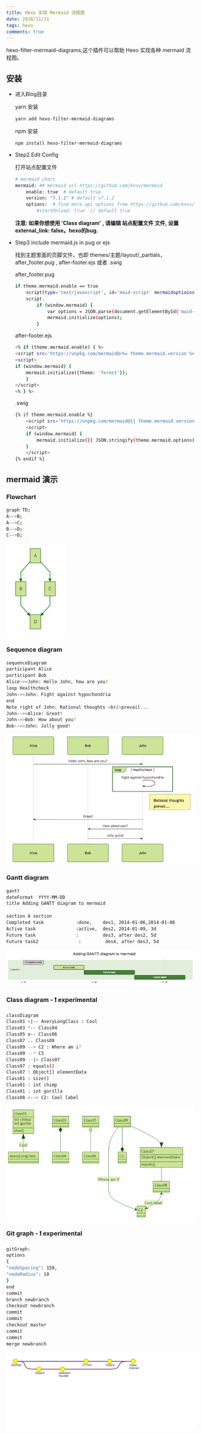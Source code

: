 ```yaml
---
title: Hexo 实现 Mermaid 流程图
date: 2018/11/11
tags: hexo
comments: true
---
```


hexo-filter-mermaid-diagrams,这个插件可以帮助 Hexo 实现各种 mermaid 流程图。
<!--more-->

## 安装

* 进入Blog目录

    yarn 安装

    ```bash
    yarn add hexo-filter-mermaid-diagrams
    ```

    npm 安装

    ```bash
    npm install hexo-filter-mermaid-diagrams
    ```

* Step2 Edit Config

    打开站点配置文件

    ```bash
    # mermaid chart
    mermaid: ## mermaid url https://github.com/knsv/mermaid
        enable: true  # default true
        version: "7.1.2" # default v7.1.2
        options:  # find more api options from https://github.com/knsv/mermaid/blob/master/src/mermaidAPI.js
            #startOnload: true  // default true
    ```

    **注意: 如果你想使用 'Class diagram' , 请编辑 **站点配置文件** 文件, 设置 external_link: false。hexo的bug.**

* Step3 include mermaid.js in pug or ejs

    找到主题里面的页脚文件，也即 themes/主题/layout/_partials， after_footer.pug , after-footer.ejs 或者 .swig

    after_footer.pug

    ```bash
    if theme.mermaid.enable == true
        script(type='text/javascript', id='maid-script' mermaidoptioins=theme.mermaid.options src='https://unpkg.com/mermaid@'+ theme.mermaid.version + '/dist/mermaid.min.js' + '?v=' + theme.version)
        script.
            if (window.mermaid) {
                var options = JSON.parse(document.getElementById('maid-script').getAttribute('mermaidoptioins'));
                mermaid.initialize(options);
            }
    ```

    after-footer.ejs

    ```bash
    <% if (theme.mermaid.enable) { %>
    <script src='https://unpkg.com/mermaid@<%= theme.mermaid.version %>/dist/mermaid.min.js'></script>
    <script>
    if (window.mermaid) {
        mermaid.initialize({theme: 'forest'});
        }
    </script>
    <% } %>
    ```

    .swig

    ```bash
    {% if theme.mermaid.enable %}
        <script src='https://unpkg.com/mermaid@{{ theme.mermaid.version }}/dist/mermaid.min.js'></script>
        <script>
        if (window.mermaid) {
            mermaid.initialize({{ JSON.stringify(theme.mermaid.options) }});
        }
        </script>
    {% endif %}
    ```

## mermaid 演示

### Flowchart

```bash
graph TD;
A-->B;
A-->C;
B-->D;
C-->D;
```

![1](https://raw.githubusercontent.com/skybrim/AllImages/master/flow.png)

### Sequence diagram

```bash
sequenceDiagram
participant Alice
participant Bob
Alice->>John: Hello John, how are you?
loop Healthcheck
John->>John: Fight against hypochondria
end
Note right of John: Rational thoughts <br/>prevail...
John-->>Alice: Great!
John->>Bob: How about you?
Bob-->>John: Jolly good!
```

![2](https://raw.githubusercontent.com/skybrim/AllImages/master/sequence.png)

### Gantt diagram

```bash
gantt
dateFormat  YYYY-MM-DD
title Adding GANTT diagram to mermaid

section A section
Completed task            :done,    des1, 2014-01-06,2014-01-08
Active task               :active,  des2, 2014-01-09, 3d
Future task               :         des3, after des2, 5d
Future task2               :         des4, after des3, 5d
```

![3](https://raw.githubusercontent.com/skybrim/AllImages/master/gantt.png)

### Class diagram - :exclamation: experimental

```bash
classDiagram
Class01 <|-- AveryLongClass : Cool
Class03 *-- Class04
Class05 o-- Class06
Class07 .. Class08
Class09 --> C2 : Where am i?
Class09 --* C3
Class09 --|> Class07
Class07 : equals()
Class07 : Object[] elementData
Class01 : size()
Class01 : int chimp
Class01 : int gorilla
Class08 <--> C2: Cool label
```

![4](https://raw.githubusercontent.com/skybrim/AllImages/master/class.png)

### Git graph - :exclamation: experimental

```bash
gitGraph:
options
{
"nodeSpacing": 150,
"nodeRadius": 10
}
end
commit
branch newbranch
checkout newbranch
commit
commit
checkout master
commit
commit
merge newbranch
```

![5](https://raw.githubusercontent.com/skybrim/AllImages/master/git.png)
